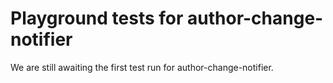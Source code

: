 # Playground tests for author-change-notifier
We are still awaiting the first test run for author-change-notifier.
